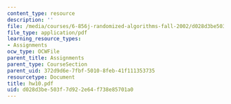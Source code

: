 ```yaml
---
content_type: resource
description: ''
file: /media/courses/6-856j-randomized-algorithms-fall-2002/d028d3be503f7d922e64f738e85701a0_hw10.pdf
file_type: application/pdf
learning_resource_types:
- Assignments
ocw_type: OCWFile
parent_title: Assignments
parent_type: CourseSection
parent_uid: 372d9d6e-7fbf-5010-8feb-41f111353735
resourcetype: Document
title: hw10.pdf
uid: d028d3be-503f-7d92-2e64-f738e85701a0
---
```

